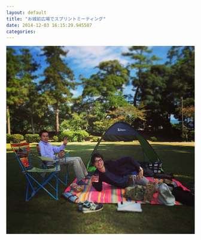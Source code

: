 ```yaml
---
layout: default
title: "お城前広場でスプリントミーティング"
date: 2014-12-03 16:15:29.945587
categories: 
---
```


![松江でも（スミカ開発）小屋展示してます！](/assets/images/201410/927171_285118005030380_257980527_n.jpg)


